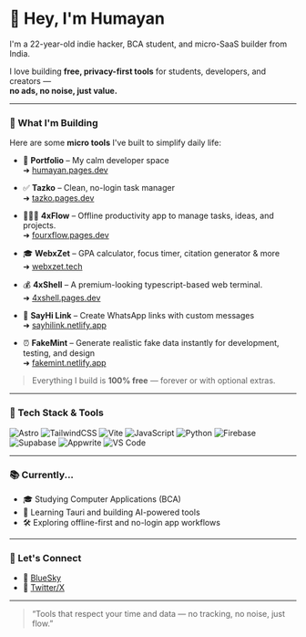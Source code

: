 # 👋 Hey, I'm Humayan

I'm a 22-year-old indie hacker, BCA student, and micro-SaaS builder from India.  

I love building **free, privacy-first tools** for students, developers, and creators —  
**no ads, no noise, just value.**

---

### 🚀 What I'm Building

Here are some **micro tools** I've built to simplify daily life:

- 🧘 **Portfolio** – My calm developer space  
  ➜ [humayan.pages.dev](https://humayan.pages.dev/)

- ✅ **Tazko** – Clean, no-login task manager  
  ➜ [tazko.pages.dev](https://tazko.pages.dev/)

- 👩🏻‍💻 **4xFlow** – Offline productivity app to manage tasks, ideas, and projects.  
  ➜ [fourxflow.pages.dev](https://fourxflow.pages.dev)

- 🎓 **WebxZet** – GPA calculator, focus timer, citation generator & more  
  ➜ [webxzet.tech](https://webxzet.tech/)

- 💰 **4xShell** – A premium-looking typescript-based web terminal.  
  ➜ [4xshell.pages.dev](https://4xshell.pages.dev/)

- 🔗 **SayHi Link** – Create WhatsApp links with custom messages  
  ➜ [sayhilink.netlify.app](https://sayhilink.netlify.app/)

- ⏰ **FakeMint** – Generate realistic fake data instantly for development, testing, and design  
  ➜ [fakemint.netlify.app](https://fakemint.netlify.app/)


> Everything I build is **100% free** — forever or with optional extras.

---

### 🧰 Tech Stack & Tools

![Astro](https://img.shields.io/badge/Astro-ff5d01?style=for-the-badge&logo=astro&logoColor=white)
![TailwindCSS](https://img.shields.io/badge/TailwindCSS-38bdf8?style=for-the-badge&logo=tailwind-css&logoColor=white)
![Vite](https://img.shields.io/badge/Vite-646CFF?style=for-the-badge&logo=vite&logoColor=white)
![JavaScript](https://img.shields.io/badge/JavaScript-F7DF1E?style=for-the-badge&logo=javascript&logoColor=black)
![Python](https://img.shields.io/badge/Python-3670A0?style=for-the-badge&logo=python&logoColor=white)
![Firebase](https://img.shields.io/badge/Firebase-ffca28?style=for-the-badge&logo=firebase&logoColor=black)
![Supabase](https://img.shields.io/badge/Supabase-3ecf8e?style=for-the-badge&logo=supabase&logoColor=white)
![Appwrite](https://img.shields.io/badge/Appwrite-F02E65?style=for-the-badge&logo=appwrite&logoColor=white)
![VS Code](https://img.shields.io/badge/VSCode-007ACC?style=for-the-badge&logo=visual-studio-code&logoColor=white)

---

### 📚 Currently...

- 🎓 Studying Computer Applications (BCA)
- 🤖 Learning Tauri and building AI-powered tools
- 🛠️ Exploring offline-first and no-login app workflows

---

### 🤝 Let's Connect

- 💬 [BlueSky](https://bsky.app/profile/humayan.bsky.social)  
- 💬 [Twitter/X](https://x.com/0x98c9)  
---

> “Tools that respect your time and data — no tracking, no noise, just flow.”
